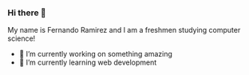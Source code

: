 ### Hi there 👋

My name is Fernando Ramirez and I am a freshmen studying computer science!

- 🔭 I’m currently working on something amazing
- 🌱 I’m currently learning web development
